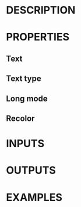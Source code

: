 # DESCRIPTION

# PROPERTIES

## Text

## Text type

## Long mode

## Recolor

# INPUTS

# OUTPUTS

# EXAMPLES
